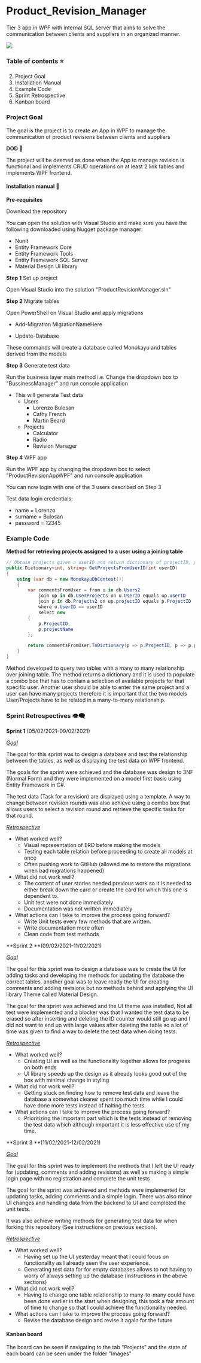 # Product_Revision_Manager

Tier 3 app in WPF with internal SQL server that aims to solve the communication between clients and suppliers in an organized manner.

![](./ProductRevisionManager/Images/LoginExample.JPG)

### Table of contents :star:

2. Project Goal
2. Installation Manual
4. Example Code
5. Sprint Retrospective
6. Kanban board

### Project Goal

The goal is the project is to create an App in WPF to manage the communication of product revisions between clients and suppliers

**DOD** :100:

The project will be deemed as done when the App to manage revision is functional and implements CRUD operations on at least 2 link tables and implements WPF frontend.

#### Installation manual :page_facing_up:

**Pre-requisites**

Download the repository 

You can open the solution with Visual Studio and make sure you have the following downloaded using Nugget package manager:

- Nunit
- Entity Framework Core
- Entity Framework Tools
- Entity Framework SQL Server
- Material Design UI library

**Step 1** Set up project

Open Visual Studio into the solution "ProductRevisionManager.sln"

**Step 2** Migrate tables

Open PowerShell on Visual Studio and apply migrations 

* Add-Migration MigrationNameHere

* Update-Database

These commands will create a database called Monokayu and tables derived from the models

**Step 3** Generate test data

Run the business layer main method i.e. Change the dropdown box to "BussinessManager" and run console application

* This will generate Test data
  * Users
    * Lorenzo Bulosan
    * Cathy French
    * Martin Beard
  * Projects
    * Calculator
    * Radio
    * Revision Manager

**Step 4** WPF app

Run the WPF app by changing the dropdown box to select "ProductRevisionAppWPF" and run console application

You can now login with one of the 3 users described on Step 3

Test data login credentials:

* name = Lorenzo
* surname = Bulosan
* password = 12345

### Example Code

**Method for retrieving projects assigned to a user using a joining table**

``` c#
// Obtain projects given a userID and return dictionary of projectID, projectName
public Dictionary<int, string> GetProjectsFromUserID(int userID)
{
    using (var db = new MonokayuDbContext())
    {
        var commentsFromUser = from u in db.Users2
            join up in db.UserProjects on u.UserID equals up.userID
            join p in db.Projects2 on up.projectID equals p.ProjectID
            where u.UserID == userID
            select new
        {
            p.ProjectID,
            p.projectName
        };

        return commentsFromUser.ToDictionary(p => p.ProjectID, p => p.projectName);
    }
}
```

Method developed to query two tables with a many to many relationship over joining table. The method returns a dictionary and it is used to populate a combo box that has to contain a selection of available projects for that specific user. Another user should be able to enter the same project and a user can have many projects therefore it is important that the two models User/Projects have to be related in a many-to-many relationship.

### Sprint Retrospectives :eye_speech_bubble:

**Sprint 1** (05/02/2021-09/02/2021)

*<u>Goal</u>*

The goal for this sprint was to design a database and test the relationship between the tables, as well as displaying the test data on WPF frontend. 

The goals for the sprint were achieved and the database was design to 3NF (Normal Form) and they were implemented on a model first basis using Entity Framework in C#.

The test data (Task for a revision) are displayed using a template. A way to change between revision rounds was also achieve using a combo box that allows users to select a revision round and retrieve the specific tasks for that round.

*<u>Retrospective</u>*

- What worked well?
  - Visual representation of ERD before making the models
  - Testing each table relation before proceeding to create all models at once
  - Often pushing work to GitHub (allowed me to restore the migrations when bad migrations happened) 
- What did not work well?
  - The content of user stories needed previous work so It is needed to either break down the card or create the card for which this one is dependent to. 
  - Unit test were not done immediately
  - Documentation was not written immediately
- What actions can I take to improve the process going forward?
  - Write Unit tests every few methods that are written.
  - Write documentation more often
  - Clean code from test methods

**Sprint 2 **(09/02/2021-11/02/2021)

*<u>Goal</u>*

The goal for this sprint was to design a database was to create the UI for adding tasks and developing the methods for updating the database the correct tables. another goal was to leave ready the UI for creating comments and adding revisions but no methods behind and applying the UI library Theme called Material Design.

The goal for the sprint was achieved and the UI theme was installed, Not all test were implemented and a blocker was that I wanted the test data to be erased so after inserting and deleting the ID counter would still go up and I did not want to end up with large values after deleting the table so a lot of time was given to find a way to delete the test data when doing tests.

*<u>Retrospective</u>*

- What worked well?
  - Creating UI as well as the functionality together allows for progress on both ends
  - UI library speeds up the design as it already looks good out of the box with minimal change in styling
- What did not work well?
  - Getting stuck on finding how to remove test data and leave the database a somewhat cleaner spent too much time while I could have done more tests instead of halting the tests.
- What actions can I take to improve the process going forward?
  - Prioritizing the important part which is the tests instead of removing the test data which although important it is less effective use of my time.

**Sprint 3 **(11/02/2021-12/02/2021)

*<u>Goal</u>*

The goal for this sprint was to implement the methods that I left the UI ready for (updating, comments and adding revisions) as well as making a simple login page with no registration and complete the unit tests

The goal for the sprint was achieved and methods were implemented for updating tasks, adding comments and a simple login. There was also minor UI changes and handling data from the backend to UI and completed the unit tests.

It was also achieve writing methods for generating test data for when forking this repository (See instructions on previous section).

*<u>Retrospective</u>*

- What worked well?
  - Having set up the UI yesterday meant that I could focus on functionality as I already seen the user experience.
  - Generating test data for for empty databases allows to not having to worry of always setting up the database (instructions in the above sections)
- What did not work well?
  - Having to change one table relationship to many-to-many could have been done earlier in the start when designing, this took a fair amount of time to change so that I could achieve the functionality needed.
- What actions can I take to improve the process going forward?
  - Revise the database design and revise it again for the future

#### Kanban board

The board can be seen if navigating to the tab "Projects" and the state of each board can be seen under the folder "Images"